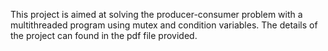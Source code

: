 This project is aimed at solving the producer-consumer problem with a multithreaded program using mutex and condition variables.
The details of the project can found in the pdf file provided.
